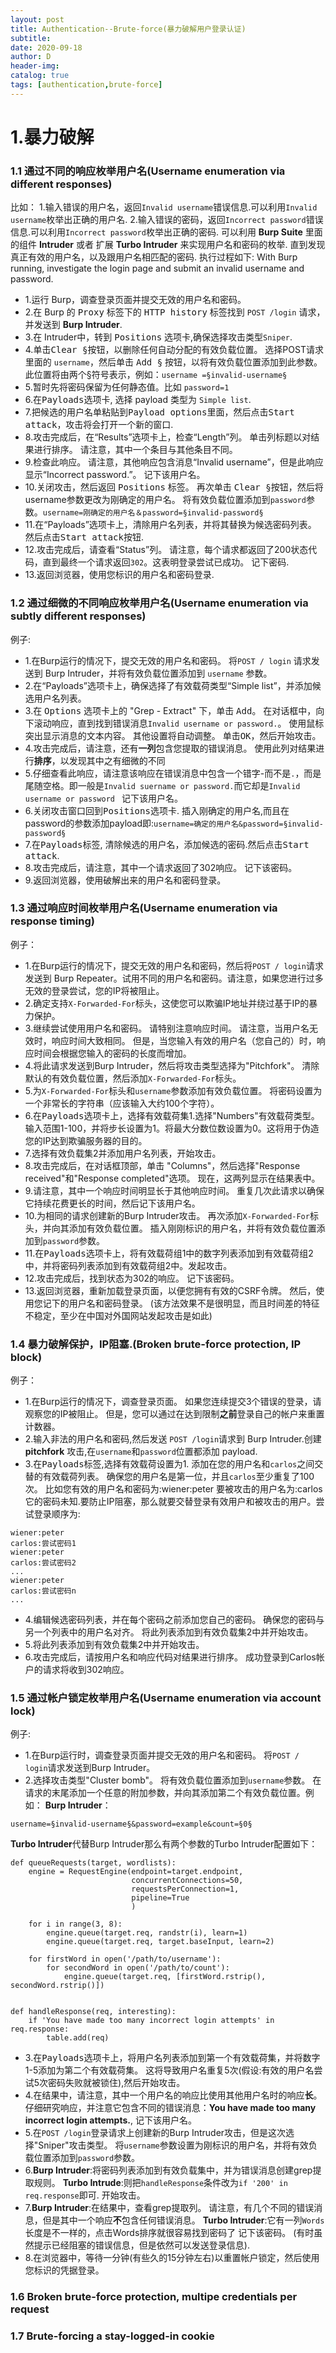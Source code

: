 ```yaml
--- 
layout: post
title: Authentication--Brute-force(暴力破解用户登录认证)
subtitle:
date: 2020-09-18
author: D
header-img:
catalog: true
tags: [authentication,brute-force]
---
```

# 1.暴力破解
### 1.1 通过不同的响应枚举用户名(Username enumeration via different responses)
比如：
1.输入错误的用户名，返回`Invalid username`错误信息.可以利用`Invalid username`枚举出正确的用户名.
2.输入错误的密码，返回`Incorrect password`错误信息.可以利用`Incorrect password`枚举出正确的密码.
可以利用 **Burp Suite** 里面的组件 **Intruder** 或者 扩展 **Turbo Intruder** 来实现用户名和密码的枚举.
直到发现真正有效的用户名，以及跟用户名相匹配的密码.
执行过程如下:
With Burp running, investigate the login page and submit an invalid username and password. 
- 1.运行 Burp，调查登录页面并提交无效的用户名和密码。
- 2.在 Burp 的 <kbd>Proxy</kbd> 标签下的 <kbd>HTTP history</kbd> 标签找到 `POST /login` 请求，并发送到 **Burp Intruder**.
- 3.在 Intruder中，转到 <kbd>Positions</kbd> 选项卡,确保选择攻击类型`Sniper`.
- 4.单击<kbd>Clear §</kbd>按钮，以删除任何自动分配的有效负载位置。 选择POST请求里面的 `username`，然后单击 <kbd>Add §</kbd> 按钮，以将有效负载位置添加到此参数。 
      此位置将由两个§符号表示，例如：`username =§invalid-username§`
- 5.暂时先将密码保留为任何静态值。比如 `password=1`
- 6.在<kbd>Payloads</kbd>选项卡, 选择 payload 类型为 `Simple list`.
- 7.把候选的用户名单粘贴到<kbd>Payload options</kbd>里面，然后点击<kbd>Start attack</kbd>，攻击将会打开一个新的窗口.
- 8.攻击完成后，在“Results”选项卡上，检查“Length”列。 单击列标题以对结果进行排序。 请注意，其中一个条目与其他条目不同。
- 9.检查此响应。 请注意，其他响应包含消息“Invalid username”，但是此响应显示“Incorrect password.”。 记下该用户名。                                                                    
- 10.关闭攻击，然后返回 <kbd>Positions</kbd> 标签。 再次单击 <kbd>Clear §</kbd>按钮，然后将username参数更改为刚确定的用户名。 
      将有效负载位置添加到`password`参数。`username=刚确定的用户名＆password=§invalid-password§`
- 11.在“Payloads”选项卡上，清除用户名列表，并将其替换为候选密码列表。 然后点击<kbd>Start attack</kbd>按钮.
- 12.攻击完成后，请查看“Status”列。 请注意，每个请求都返回了200状态代码，直到最终一个请求返回`302`。这表明登录尝试已成功。 记下密码.
- 13.返回浏览器，使用您标识的用户名和密码登录.

### 1.2 通过细微的不同响应枚举用户名(Username enumeration via subtly different responses)
例子:
- 1.在Burp运行的情况下，提交无效的用户名和密码。 将`POST / login` 请求发送到 Burp Intruder，并将有效负载位置添加到 `username` 参数。
- 2.在“Payloads”选项卡上，确保选择了有效载荷类型“Simple list”，并添加候选用户名列表。
- 3.在 <kbd>Options</kbd> 选项卡上的 "Grep - Extract" 下，单击 <kbd>Add</kbd>。 在对话框中，向下滚动响应，直到找到错误消息`Invalid username or password.`。
      使用鼠标突出显示消息的文本内容。 其他设置将自动调整。 单击<kbd>OK</kbd>，然后开始攻击。
- 4.攻击完成后，请注意，还有**一列**包含您提取的错误消息。 使用此列对结果进行**排序**，以发现其中之有细微的不同
- 5.仔细查看此响应，请注意该响应在错误消息中包含一个错字-而不是`.`，而是尾随空格。即一般是`Invalid suername or password.`而它却是`Invalid username or password ` 记下该用户名。
- 6.关闭攻击窗口回到<kbd>Positions</kbd>选项卡. 插入刚确定的用户名,而且在password的参数添加payload即:`username=确定的用户名&password=§invalid-password§`
- 7.在<kbd>Payloads</kbd>标签, 清除候选的用户名，添加候选的密码.然后点击<kbd>Start attack</kbd>. 
- 8.攻击完成后，请注意，其中一个请求返回了302响应。 记下该密码。
- 9.返回浏览器，使用破解出来的用户名和密码登录。

### 1.3 通过响应时间枚举用户名(Username enumeration via response timing)
例子：
- 1.在Burp运行的情况下，提交无效的用户名和密码，然后将`POST / login`请求发送到 Burp Repeater。试用不同的用户名和密码。请注意，如果您进行过多无效的登录尝试，您的IP将被阻止。
- 2.确定支持`X-Forwarded-For`标头，这使您可以欺骗IP地址并绕过基于IP的暴力保护。
- 3.继续尝试使用用户名和密码。 请特别注意响应时间。 请注意，当用户名无效时，响应时间大致相同。 但是，当您输入有效的用户名（您自己的）时，响应时间会根据您输入的密码的长度而增加。
- 4.将此请求发送到Burp Intruder，然后将攻击类型选择为"Pitchfork"。 清除默认的有效负载位置，然后添加`X-Forwarded-For`标头。
- 5.为`X-Forwarded-For`标头和`username`参数添加有效负载位置。 将密码设置为一个非常长的字符串（应该输入大约100个字符）。
- 6.在<kbd>Payloads</kbd>选项卡上，选择有效载荷集1.选择"Numbers"有效载荷类型。 输入范围1-100，并将步长设置为1。将最大分数位数设置为0。这将用于伪造您的IP达到欺骗服务器的目的。
- 7.选择有效负载集2并添加用户名列表，开始攻击。
- 8.攻击完成后，在对话框顶部，单击 "Columns"，然后选择"Response received"和"Response completed"选项。 现在，这两列显示在结果表中。
- 9.请注意，其中一个响应时间明显长于其他响应时间。 重复几次此请求以确保它持续花费更长的时间，然后记下该用户名。
- 10.为相同的请求创建新的Burp Intruder攻击。 再次添加`X-Forwarded-For`标头，并向其添加有效负载位置。 插入刚刚标识的用户名，并将有效负载位置添加到`password`参数。
- 11.在<kbd>Payloads</kbd>选项卡上，将有效载荷组1中的数字列表添加到有效载荷组2中，并将密码列表添加到有效载荷组2中。发起攻击。
- 12.攻击完成后，找到状态为302的响应。 记下该密码。
- 13.返回浏览器，重新加载登录页面，以便您拥有有效的CSRF令牌。 然后，使用您记下的用户名和密码登录。
(该方法效果不是很明显，而且时间差的特征不稳定，至少在中国对外国网站发起攻击是如此)

### 1.4 暴力破解保护，IP阻塞.(Broken brute-force protection, IP block)
例子：
- 1.在Burp运行的情况下，调查登录页面。 如果您连续提交3个错误的登录，请观察您的IP被阻止。 但是，您可以通过在达到限制**之前**登录自己的帐户来重置计数器。
- 2.输入非法的用户名和密码,然后发送 `POST /login`请求到 Burp Intruder.创建 **pitchfork** 攻击,在`username`和`password`位置都添加 payload.
- 3.在<kbd>Payloads</kbd>标签,选择有效载荷设置为1. 添加在您的用户名和`carlos`之间交替的有效载荷列表。 确保您的用户名是第一位，并且`carlos`至少重复了100次。
      比如您有效的用户名和密码为:wiener:peter  要被攻击的用户名为:carlos 它的密码未知.要防止IP阻塞，那么就要交替登录有效用户和被攻击的用户。尝试登录顺序为:
```
wiener:peter
carlos:尝试密码1
wiener:peter
carlos:尝试密码2
...
wiener:peter
carlos:尝试密码n
...
```
- 4.编辑候选密码列表，并在每个密码之前添加您自己的密码。 确保您的密码与另一个列表中的用户名对齐。 将此列表添加到有效负载集2中并开始攻击。
- 5.将此列表添加到有效负载集2中并开始攻击。
- 6.攻击完成后，请按用户名和响应代码对结果进行排序。 成功登录到Carlos帐户的请求将收到302响应。

### 1.5 通过帐户锁定枚举用户名(Username enumeration via account lock)
例子:
- 1.在Burp运行时，调查登录页面并提交无效的用户名和密码。 将`POST / login`请求发送到Burp Intruder。
- 2.选择攻击类型"Cluster bomb"。 将有效负载位置添加到`username`参数。 在请求的末尾添加一个任意的附加参数，并向其添加第二个有效负载位置。例如：
**Burp Intruder**：
```
username=§invalid-username§&password=example&count=§0§
```
**Turbo Intruder**代替Burp Intruder那么有两个参数的Turbo Intruder配置如下：  

```
def queueRequests(target, wordlists):
    engine = RequestEngine(endpoint=target.endpoint,
                           concurrentConnections=50,
                           requestsPerConnection=1,
                           pipeline=True
                           )

    for i in range(3, 8):
        engine.queue(target.req, randstr(i), learn=1)
        engine.queue(target.req, target.baseInput, learn=2)

    for firstWord in open('/path/to/username'):
        for secondWord in open('/path/to/count'):
            engine.queue(target.req, [firstWord.rstrip(), secondWord.rstrip()])


def handleResponse(req, interesting):
    if 'You have made too many incorrect login attempts' in req.response:
        table.add(req)
```
- 3.在<kbd>Payloads</kbd>选项卡上，将用户名列表添加到第一个有效载荷集，并将数字1-5添加为第二个有效载荷集。 这将导致用户名重复5次(假设:有效的用户名尝试5次密码失败就被锁住),然后开始攻击。
- 4.在结果中，请注意，其中一个用户名的响应比使用其他用户名时的响应**长**。 仔细研究响应，并注意它包含不同的错误消息：**You have made too many incorrect login attempts.**, 记下该用户名。
- 5.在`POST /login`登录请求上创建新的Burp Intruder攻击，但是这次选择"Sniper"攻击类型。 将`username`参数设置为刚标识的用户名，并将有效负载位置添加到`password`参数。
- 6.**Burp Intruder**:将密码列表添加到有效负载集中，并为错误消息创建grep提取规则。
    **Turbo Intrude**:则把`handleResponse`条件改为`if '200' in req.response`即可. 开始攻击。
- 7.**Burp Intruder**:在结果中，查看grep提取列。 请注意，有几个不同的错误消息，但是其中一个响应**不**包含任何错误消息。
    **Turbo Intruder**:它有一列`Words`长度是不一样的，点击Words排序就很容易找到密码了 记下该密码。
      (有时虽然提示已经阻塞的错误信息，但是依然可以发送登录信息).
- 8.在浏览器中，等待一分钟(有些久的15分钟左右)以重置帐户锁定，然后使用您标识的凭据登录。

### 1.6 Broken brute-force protection, multipe credentials per request
### 1.7 Brute-forcing a stay-logged-in cookie
